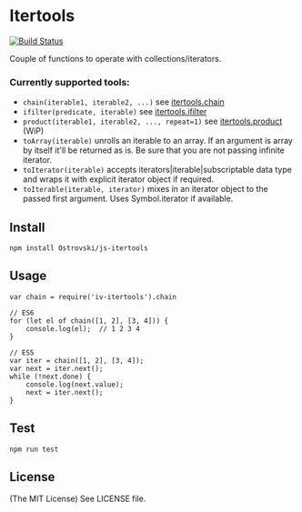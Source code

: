 # Itertools

[![Build Status](https://travis-ci.org/Ostrovski/js-itertools.svg)](https://travis-ci.org/Ostrovski/js-itertools)

Couple of functions to operate with collections/iterators.

### Currently supported tools:
 - `chain(iterable1, iterable2, ...)` see <a href="https://docs.python.org/2/library/itertools.html#itertools.chain">itertools.chain</a>
 - `ifilter(predicate, iterable)` see <a href="https://docs.python.org/2/library/itertools.html#itertools.ifilter">itertools.ifilter</a>
 - `product(iterable1, iterable2, ..., repeat=1)` see <a href="https://docs.python.org/2.7/library/itertools.html#itertools.product">itertools.product</a> (WiP) 
 - `toArray(iterable)` unrolls an iterable to an array. If an argument is array by itself it'll be returned as is. Be sure that you are not passing infinite iterator.
 - `toIterator(iterable)` accepts iterators|iterable|subscriptable data type and wraps it with 
   explicit iterator object if required.
 - `toIterable(iterable, iterator)` mixes in an iterator object to the passed first argument. 
   Uses Symbol.iterator if available.
   
## Install
    npm install Ostrovski/js-itertools

## Usage
    var chain = require('iv-itertools').chain
    
    // ES6
    for (let el of chain([1, 2], [3, 4])) {
        console.log(el);  // 1 2 3 4
    }
    
    // ES5
    var iter = chain([1, 2], [3, 4]);
    var next = iter.next();
    while (!next.done) {
        console.log(next.value);
        next = iter.next();
    }

## Test
    npm run test
    
## License
(The MIT License) See LICENSE file.    
